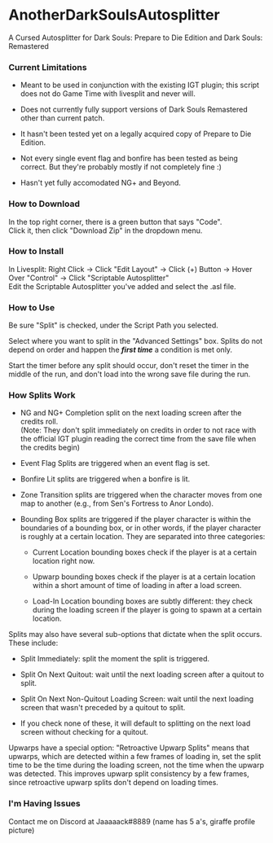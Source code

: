 # AnotherDarkSoulsAutosplitter
A Cursed Autosplitter for Dark Souls: Prepare to Die Edition and Dark Souls: Remastered

### Current Limitations

* Meant to be used in conjunction with the existing IGT plugin; this 
script does not do Game Time with livesplit and never will.

* Does not currently fully support versions of Dark Souls Remastered
other than current patch.

* It hasn't been tested yet on a legally acquired copy of Prepare to Die Edition.

* Not every single event flag and bonfire has been tested as being correct. 
But they're probably mostly if not completely fine :)

* Hasn't yet fully accomodated NG+ and Beyond.

### How to Download </br>
In the top right corner, there is a green button that says "Code". </br>
Click it, then click "Download Zip" in the dropdown menu.

### How to Install </br>
In Livesplit: Right Click -> Click "Edit Layout" -> Click (+) Button -> 
Hover Over "Control" -> Click "Scriptable Autosplitter" </br>
Edit the Scriptable Autosplitter you've added and select the .asl file.

### How to Use </br>
Be sure "Split" is checked, under the Script Path you selected. </br>

Select where you want to split in the "Advanced Settings" box. Splits 
do not depend on order and happen the ***first time*** a condition is met
only.

Start the timer before any split should occur, don't reset the timer in the middle of the run,
and don't load into the wrong save file during the run.

### How Splits Work </br>

* NG and NG+ Completion split on the next loading screen
after the credits roll.</br>
(Note: They don't split immediately on credits
in order to not race with the official IGT plugin reading the correct 
time from the save file when the credits begin)

* Event Flag Splits are triggered when an event flag is set.

* Bonfire Lit splits are triggered when a bonfire is lit.

* Zone Transition splits are triggered when the character moves from one
map to another (e.g., from Sen's Fortress to Anor Londo).

* Bounding Box splits are triggered if the player character is within the 
boundaries of a bounding box, or in other words, if the player character 
is roughly at a certain location. They are separated into three categories:
  
  * Current Location bounding boxes check if the player is at a certain location 
right now.
  
  * Upwarp bounding boxes check if the player is at a certain location within a 
short amount of time of loading in after a load screen.
  
  * Load-In Location bounding boxes are subtly different: they check during the 
loading screen if the player is going to spawn at a certain location.

Splits may also have several sub-options that dictate when the split occurs. These include:

* Split Immediately: split the moment the split is triggered.

* Split On Next Quitout: wait until the next loading screen after a quitout to split.

* Split On Next Non-Quitout Loading Screen: wait until the next loading screen that wasn't preceded by a quitout to split.

* If you check none of these, it will default to splitting on the next load screen without checking for a quitout.

Upwarps have a special option: "Retroactive Upwarp Splits" means that upwarps, which are detected within a few frames of loading in, set the split time to be the time during the loading screen, not the time when the upwarp was detected. This improves upwarp split consistency by a few frames, since retroactive upwarp splits don't depend on loading times.

### I'm Having Issues </br>
Contact me on Discord at Jaaaaack#8889 (name has 5 a's, giraffe profile picture)
